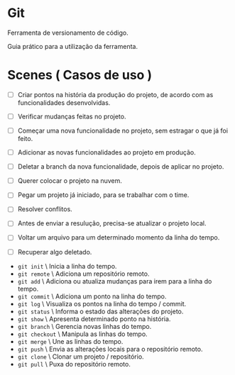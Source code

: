 # Git

Ferramenta de versionamento de código.

Guia prático para a utilização da ferramenta.

# Scenes ( Casos de uso )

- [ ] Criar pontos na história da produção do projeto, de acordo com as funcionalidades desenvolvidas.

- [ ] Verificar mudanças feitas no projeto.

- [ ] Começar uma nova funcionalidade no projeto, sem estragar o que já foi feito.
- [ ] Adicionar as novas funcionalidades ao projeto em produção.
- [ ] Deletar a branch da nova funcionalidade, depois de aplicar no projeto.

- [ ] Querer colocar o projeto na nuvem.

- [ ] Pegar um projeto já iniciado, para se trabalhar com o time.
- [ ] Resolver conflitos.
- [ ] Antes de enviar a resulução, precisa-se atualizar o projeto local.

- [ ] Voltar um arquivo para um determinado momento da linha do tempo.

- [ ] Recuperar algo deletado.

* `git init` \\ Inicia a linha do tempo.
* `git remote` \\ Adiciona um repositório remoto.
* `git add` \\ Adiciona ou atualiza mudanças para irem para a linha do tempo.
* `git commit` \\ Adiciona um ponto na linha do tempo.
* `git log` \\ Visualiza os pontos na linha do tempo / commit.
* `git status` \\ Informa o estado das alterações do projeto.
* `git show` \\ Apresenta determinado ponto na história.
* `git branch` \\ Gerencia novas linhas do tempo.
* `git checkout` \\ Manipula as linhas do tempo.
* `git merge` \\ Une as linhas do tempo.
* `git push` \\ Envia as alterações locais para o repositório remoto.
* `git clone` \\ Clonar um projeto / repositório.
* `git pull` \\ Puxa do repositório remoto.
